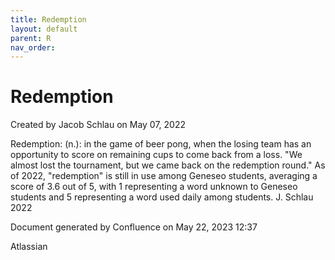 ```yaml
---
title: Redemption
layout: default
parent: R
nav_order:
---
```


# Redemption

Created by  Jacob Schlau on May 07, 2022

Redemption: (n.): in the game of beer pong, when the losing team has an opportunity to score on remaining cups to come back from a loss. &quot;We almost lost the tournament, but we came back on the redemption round.&quot; As of 2022, &quot;redemption&quot; is still in use among Geneseo students, averaging a score of 3.6 out of 5, with 1 representing a word unknown to Geneseo students and 5 representing a word used daily among students. J. Schlau 2022

Document generated by Confluence on May 22, 2023 12:37

Atlassian
